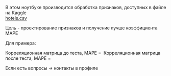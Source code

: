 В этом ноутбуке производится обработка признаков, доступных в файле на Kaggle\
[hotels.csv]()

Цель - проектирование признаков и получение лучше коэффициента MAPE

Для примера:

Корреляционная матрица до теста, MAPE = 
![]()
Корреляционная матрица после теста, MAPE = 
![]()

Если есть вопросы -> контакты в профиле